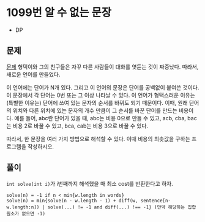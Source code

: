 # 1099번 알 수 없는 문장
- DP

## 문제
[문제](https://www.acmicpc.net/problem/1099)
형택이와 그의 친구들은 자꾸 다른 사람들이 대화를 엿듣는 것이 짜증났다. 따라서, 새로운 언어를 만들었다.

이 언어에는 단어가 N개 있다. 그리고 이 언어의 문장은 단어를 공백없이 붙여쓴 것이다. 이 문장에서 각 단어는 0번 또는 그 이상 나타날 수 있다. 이 언어가 형택스러운 이유는 (특별한 이유는) 단어에 쓰여 있는 문자의 순서를 바꿔도 되기 때문이다. 이때, 원래 단어의 위치와 다른 위치에 있는 문자의 개수 만큼이 그 순서를 바꾼 단어를 만드는 비용이다. 예를 들어, abc란 단어가 있을 때, abc는 비용 0으로 만들 수 있고, acb, cba, bac는 비용 2로 바꿀 수 있고, bca, cab는 비용 3으로 바꿀 수 있다.

따라서, 한 문장을 여러 가지 방법으로 해석할 수 있다. 이때 비용의 최솟값을 구하는 프로그램을 작성하시오.

## 풀이
`int solve(int i)`가 i번째까지 해석했을 때 최소 cost를 반환한다고 하자.

```
solve(n) = -1 if n < min{w.length in words}
solve(n) = min{solve(n - w.length - 1) + diff(w, sentence[n-w.length:n]) | solve(...) != -1 and diff(...) !== -1} (만약 해당하는 집합 원소가 없으면 -1)
```

